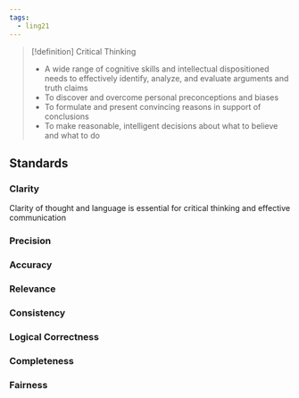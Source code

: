 ```yaml
---
tags:
  - ling21
---
```

> [!definition] Critical Thinking
> - A wide range of cognitive skills and intellectual dispositioned needs to effectively identify, analyze, and evaluate arguments and truth claims
> - To discover and overcome personal preconceptions and biases
> - To formulate and present convincing reasons in support of conclusions
> - To make reasonable, intelligent decisions about what to believe and what to do

## Standards
### Clarity
Clarity of thought and language is essential for critical thinking and effective communication
### Precision
### Accuracy
### Relevance
### Consistency
### Logical Correctness
### Completeness
### Fairness